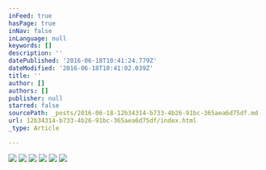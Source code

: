 ```yaml
---
inFeed: true
hasPage: true
inNav: false
inLanguage: null
keywords: []
description: ''
datePublished: '2016-06-18T10:41:24.779Z'
dateModified: '2016-06-18T10:41:02.039Z'
title: ''
author: []
authors: []
publisher: null
starred: false
sourcePath: _posts/2016-06-18-12b34314-b733-4b26-91bc-365aea6d75df.md
url: 12b34314-b733-4b26-91bc-365aea6d75df/index.html
_type: Article

---
```

![](https://the-grid-user-content.s3-us-west-2.amazonaws.com/f3721fef-1091-4b50-9609-6f03cfc0c98b.jpg)
![](https://the-grid-user-content.s3-us-west-2.amazonaws.com/f33d732c-ec08-4522-9781-ebd9ee1e826e.jpg)
![](https://the-grid-user-content.s3-us-west-2.amazonaws.com/353fdc81-d227-486c-b22f-adad598ca2b3.jpg)
![](https://the-grid-user-content.s3-us-west-2.amazonaws.com/41879ca8-028c-4a28-8076-83183dfe7223.jpg)
![](https://the-grid-user-content.s3-us-west-2.amazonaws.com/dc1cf21a-3b5a-4728-b046-c59d4cc8a347.jpg)
![](https://the-grid-user-content.s3-us-west-2.amazonaws.com/25d1fd8e-544a-46dc-87f7-3bb61985dede.jpg)
